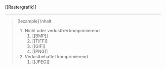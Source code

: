 [[Rastergrafik]]

---

> [!example] Inhalt
>
> 1. Nicht oder verlustfrei komprimierend
>     1. [[BMP]]
>     2. [[TIFF]]
>     3. [[GIF]]
>     4. [[PNG]]
> 2. Verlustbehaftet komprimierend
>     1. [[JPEG]]

